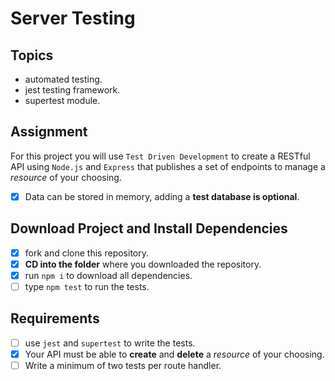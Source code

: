 # Server Testing

## Topics

- automated testing.
- jest testing framework.
- supertest module.

## Assignment

For this project you will use `Test Driven Development` to create a RESTful API using `Node.js` and `Express` that publishes a set of endpoints to manage a _resource_ of your choosing. 

- [X] Data can be stored in memory, adding a **test database is optional**.

## Download Project and Install Dependencies

- [X] fork and clone this repository.
- [X] **CD into the folder** where you downloaded the repository.
- [X] run `npm i` to download all dependencies.
- [ ] type `npm test` to run the tests.

## Requirements

- [ ] use `jest` and `supertest` to write the tests.
- [X] Your API must be able to **create** and **delete** a _resource_ of your choosing.
- [ ] Write a minimum of two tests per route handler.
